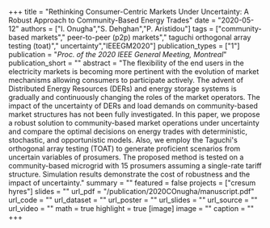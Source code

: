 +++
title = "Rethinking Consumer-Centric Markets Under Uncertainty: A Robust Approach to Community-Based Energy Trades"
date = "2020-05-12"
authors = ["I. Onugha","S. Dehghan","P. Aristidou"]
tags = ["community-based markets"," peer-to-peer (p2p) markets"," taguchi orthogonal array testing (toat)"," uncertainty","IEEEGM2020"]
publication_types = ["1"]
publication = "_Proc. of the 2020 IEEE General Meeting, Montreal_"
publication_short = ""
abstract = "The flexibility of the end users in the electricity markets is becoming more pertinent with the evolution of market mechanisms allowing consumers to participate actively. The advent of Distributed Energy Resources (DERs) and energy storage systems is gradually and continuously changing the roles of the market operators. The impact of the uncertainty of DERs and load demands on community-based market structures has not been fully investigated. In this paper, we propose a robust solution to community-based market operations under uncertainty and compare the optimal decisions on energy trades with deterministic, stochastic, and opportunistic models. Also, we employ the Taguchi's orthogonal array testing (TOAT) to generate proficient scenarios from uncertain variables of prosumers. The proposed method is tested on a community-based microgrid  with 15 prosumers assuming a single-rate tariff structure. Simulation results demonstrate the cost of robustness and the impact of uncertainty."
summary = ""
featured = false
projects = ["cresum hyres"]
slides = ""
url_pdf = "/publication/2020COnugha/manuscript.pdf"
url_code = ""
url_dataset = ""
url_poster = ""
url_slides = ""
url_source = ""
url_video = ""
math = true
highlight = true
[image]
image = ""
caption = ""
+++


